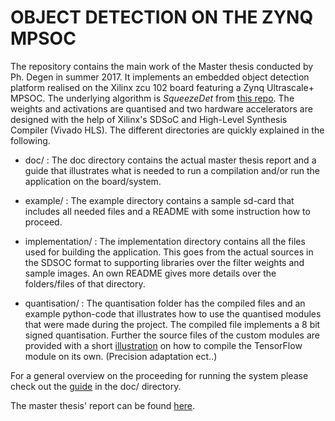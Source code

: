 # OBJECT DETECTION ON THE ZYNQ MPSOC

The repository contains the main work of the Master thesis conducted by Ph. Degen in summer 2017. It implements an embedded object detection platform realised on the Xilinx zcu 102 board featuring a Zynq Ultrascale+ MPSOC. The underlying algorithm is *SqueezeDet* from [this repo](https://github.com/BichenWuUCB/squeezeDet). The weights and activations are quantised and two hardware accelerators are designed with the help of Xilinx's SDSoC and High-Level Synthesis Compiler (Vivado HLS). The different directories are quickly explained in the following.

* doc/ : The doc directory contains the actual master thesis report and a guide that illustrates what is needed to run a compilation and/or run the application on the board/system.

* example/ : The example directory contains a sample sd-card that includes all needed files and a README with some instruction how to proceed.

* implementation/ : The implementation directory contains all the files used for building the application. This goes from the actual sources in the SDSOC format to supporting libraries over the filter weights and sample images. An own README gives more details over the folders/files of that directory.

* quantisation/ : The quantisation folder has the compiled files and an example python-code that illustrates how to use the quantised modules that were made during the project. The compiled file implements a 8 bit signed quantisation. Further the source files of the custom modules are provided with a short [illustration](quantisation/sources/README.md) on how to compile the TensorFlow module on its own. (Precision adaptation ect..)


For a general overview on the proceeding for running the system please check out the [guide](doc/setup_guide.md) in the doc/ directory.

The master thesis' report can be found [here](doc/report.pdf).
